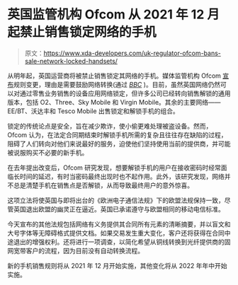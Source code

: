 # 英国监管机构 Ofcom 从 2021 年 12 月起禁止销售锁定网络的手机

> 原文：<https://www.xda-developers.com/uk-regulator-ofcom-bans-sale-network-locked-handsets/>

从明年起，英国运营商将被禁止销售锁定其网络的手机。媒体监管机构 Ofcom [宣布](https://www.ofcom.org.uk/about-ofcom/latest/media/media-releases/2020/mobile-firms-banned-from-selling-locked-handsets)规则变更，理由是需要鼓励网络转换(通过 [*BBC*](https://www.bbc.co.uk/news/technology-54692179) )。目前，虽然英国网络仍然可以对通过零售业务销售的设备应用网络锁定，但许多公司已经转向销售解锁的通用版本，包括 O2、Three、Sky Mobile 和 Virgin Mobile。其余的主要网络——EE/BT、沃达丰和 Tesco Mobile 出售锁定和解锁手机的组合。

锁定的传统论点是安全，旨在减少欺诈，使小偷更难处理被盗设备。然而，Ofcom 认为，在法定合同期结束时解锁手机所需的复杂且往往存在缺陷的过程，阻碍了人们转向对他们来说最好的服务，迫使他们坚持使用当前的提供商，并可能被说服购买不必要的新手机。

在去年提出改变后，Ofcom 研究发现，想要解锁手机的用户在接收密码时经常面临长时间的延迟，有时当密码最终出现时也不起作用。此外，该研究发现，网络并不总是清楚手机在销售点是否解锁，从而导致最终用户的意外惊喜。

这项立法将使英国与即将出台的《欧洲电子通信法规》下的欧盟法规保持一致，尽管英国退出欧盟的幽灵正在逼近。英国已承诺遵守与欧盟相同的移动电信标准。

今天宣布的其他法规包括网络有义务提供其合同所有元素的清晰摘要，并以盲文和大号字体等无障碍格式提供文档。如果交易发生重大变化，客户还将获得在合同中途退出的增强权利。还将进行一项调查，以简化希望从铜线转换到光纤提供商的固网宽带客户的流程，因为目前没有自动转换流程。

新的手机销售规则将从 2021 年 12 月开始实施，其他变化将从 2022 年年中开始实施。